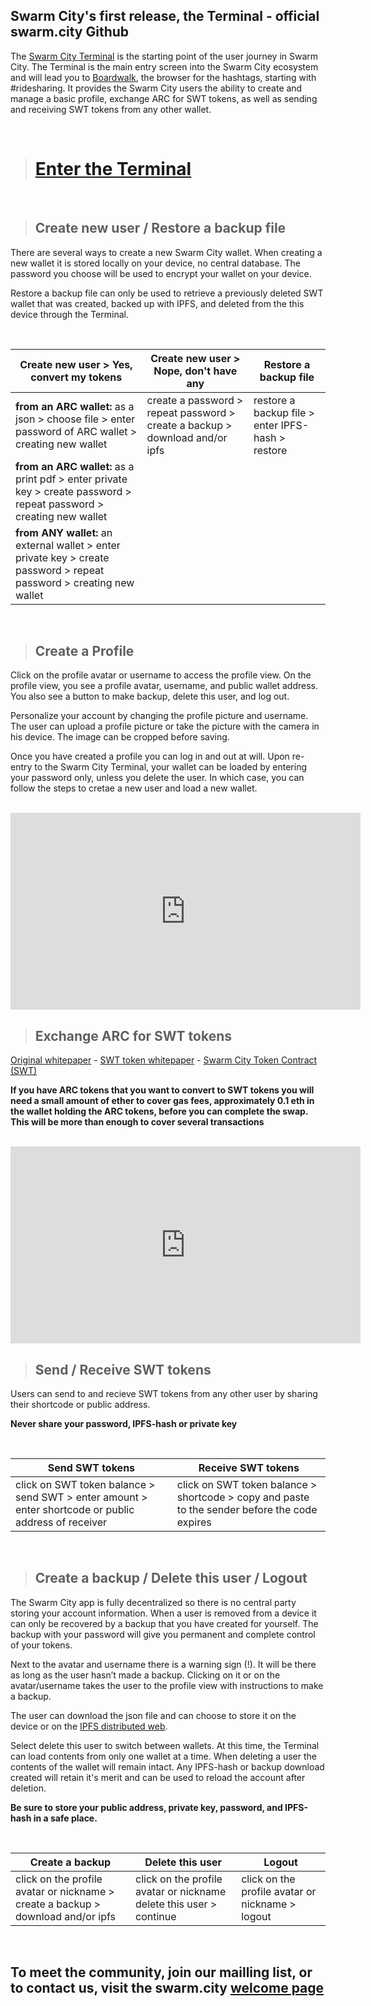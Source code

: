 ## Swarm City's first release, the Terminal - official swarm.city Github


The [Swarm City Terminal](https://github.com/swarmcity/sc-terminal/blob/master/README.md) is the starting point of the user journey in Swarm City. The Terminal is the main entry screen into the Swarm City ecosystem and will lead you to [Boardwalk](https://github.com/swarmcity/sc-terminal/blob/master/README.md), the browser for the hashtags, starting with #ridesharing. It provides the Swarm City users the ability to create and manage a basic profile, exchange ARC for SWT tokens, as well as sending and receiving SWT tokens from any other wallet.


<br>


> # [Enter the Terminal](https://swarm.city)  


<br>


> ## Create new user / Restore a backup file


There are several ways to create a new Swarm City wallet. When creating a new wallet it is stored locally on your device, no central database. The password you choose will be used to encrypt your wallet on your device.

Restore a backup file can only be used to retrieve a previously deleted SWT wallet that was created, backed up with IPFS, and deleted from the this device through the Terminal. 


<br>


Create new user > Yes, convert my tokens | Create new user > Nope, don't have any | Restore a backup file
---------------------------------------- | -------------------------------------- | ---------------------
**from an ARC wallet:** as a json > choose file > enter password of ARC wallet > creating new wallet | create a password > repeat password > create a backup > download and/or ipfs | restore a backup file > enter IPFS-hash > restore
**from an ARC wallet:** as a print pdf > enter private key > create password > repeat password > creating new wallet |
**from ANY wallet:** an external wallet > enter private key > create password > repeat password > creating new wallet | 


<br>


> ## Create a Profile

Click on the profile avatar or username to access the profile view. On the profile view, you see a profile avatar, username, and public wallet address. You also see a button to make backup, delete this user, and log out.

Personalize your account by changing the profile picture and username. The user can upload a profile picture or take the picture with the camera in his device. The image can be cropped before saving.  

Once you have created a profile you can log in and out at will. Upon re-entry to the Swarm City Terminal, your wallet can be loaded by entering your password only, unless you delete the user. In which case, you can follow the steps to cretae a new user and load a new wallet. 


<br>


<iframe width="560" height="315" src="https://www.youtube.com/embed/kFD1t3MsdCs" frameborder="0" allowfullscreen></iframe>


<br>


> ## Exchange ARC for SWT tokens


[Original whitepaper](https://drive.google.com/file/d/0B9RSMdR2vWssV2JJX0t6dmN6SUk/view) - [SWT token whitepaper](https://github.com/swarmcity/sc-token/blob/master/token-exchange-miniwhitepaper.md) - [Swarm City Token Contract (SWT)](https://etherscan.io/token/0xb9e7f8568e08d5659f5d29c4997173d84cdf2607)

**If you have ARC tokens that you want to convert to SWT tokens you will need a small amount of ether to cover gas fees, approximately 0.1 eth in the wallet holding the ARC tokens, before you can complete the swap. This will be more than enough to cover several transactions**


<br>


<iframe width="560" height="315" src="https://www.youtube.com/embed/ON5NLUQDFVM" frameborder="0" allowfullscreen></iframe>


<br>


> ## Send / Receive SWT tokens

Users can send to and recieve SWT tokens from any other user by sharing their shortcode or public address.

**Never share your password, IPFS-hash or private key**


<br>


Send SWT tokens | Receive SWT tokens
--------------- | ------------------
click on SWT token balance > send SWT > enter amount > enter shortcode or public address of receiver | click on SWT token balance > shortcode > copy and paste to the sender before the code expires


<br>

> ## Create a backup / Delete this user / Logout


The Swarm City app is fully decentralized so there is no central party storing your account information. When a user is removed from a device it can only be recovered by a backup that you have created for yourself. The backup with your password will give you permanent and complete control of your tokens.

Next to the avatar and username there is a warning sign (!). It will be there as long as the user hasn’t made a backup. Clicking on it or on the avatar/username takes the user to the profile view with instructions to make a backup. 

The user can download the json file and can choose to store it on the device or on the [IPFS distributed web](https://ipfs.io).

Select delete this user to switch between wallets. At this time, the Terminal can load contents from only one wallet at a time. When deleting a user the contents of the wallet will remain intact. Any IPFS-hash or backup download created will retain it's merit and can be used to reload the account after deletion.

**Be sure to store your public address, private key, password, and IPFS-hash in a safe place.**


<br>


Create a backup | Delete this user | Logout
--------------- | ---------------- | ------
click on the profile avatar or nickname > create a backup > download and/or ipfs | click on the profile avatar or nickname delete this user > continue | click on the profile avatar or nickname > logout


<br>


## To meet the community, join our mailling list, or to contact us, visit the swarm.city [welcome page](https://queenbeesc.github.io/swarm.city/)





